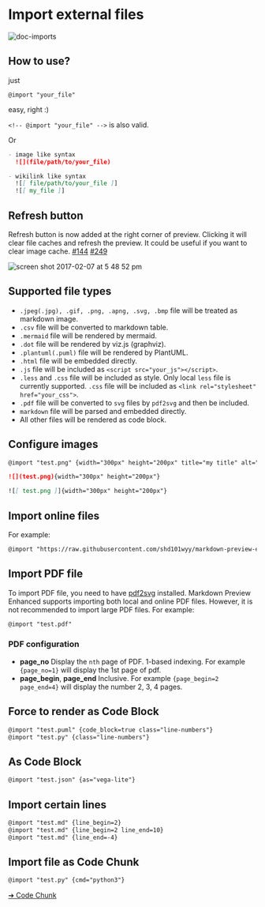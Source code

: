 # Import external files

![doc-imports](https://cloud.githubusercontent.com/assets/1908863/22716507/f352a4b6-ed5b-11e6-9bac-88837f111de0.gif)

## How to use?

just

`@import "your_file"`

easy, right :)

`<!-- @import "your_file" -->` is also valid.

Or

```markdown
- image like syntax
  ![](file/path/to/your_file)

- wikilink like syntax
  ![[ file/path/to/your_file ]]
  ![[ my_file ]]
```

## Refresh button

Refresh button is now added at the right corner of preview.
Clicking it will clear file caches and refresh the preview.
It could be useful if you want to clear image cache. [#144](https://github.com/shd101wyy/markdown-preview-enhanced/issues/144) [#249](https://github.com/shd101wyy/markdown-preview-enhanced/issues/249)

![screen shot 2017-02-07 at 5 48 52 pm](https://cloud.githubusercontent.com/assets/1908863/22716917/c7088ae0-ed5d-11e6-8db9-e1ab035a3a2b.png)

## Supported file types

- `.jpeg(.jpg), .gif, .png, .apng, .svg, .bmp` file will be treated as markdown image.
- `.csv` file will be converted to markdown table.
- `.mermaid` file will be rendered by mermaid.
- `.dot` file will be rendered by viz.js (graphviz).
- `.plantuml(.puml)` file will be rendered by PlantUML.
- `.html` file will be embedded directly.
- `.js` file will be included as `<script src="your_js"></script>`.
- `.less` and `.css` file will be included as style. Only local `less` file is currently supported. `.css` file will be included as `<link rel="stylesheet" href="your_css">`.
- `.pdf` file will be converted to `svg` files by `pdf2svg` and then be included.
- `markdown` file will be parsed and embedded directly.
- All other files will be rendered as code block.

## Configure images

```markdown
@import "test.png" {width="300px" height="200px" title="my title" alt="my alt"}

![](test.png){width="300px" height="200px"}

![[ test.png ]]{width="300px" height="200px"}
```

## Import online files

For example:

```markdown
@import "https://raw.githubusercontent.com/shd101wyy/markdown-preview-enhanced/master/LICENSE.md"
```

## Import PDF file

To import PDF file, you need to have [pdf2svg](extra.md) installed.
Markdown Preview Enhanced supports importing both local and online PDF files.
However, it is not recommended to import large PDF files.
For example:

```markdown
@import "test.pdf"
```

### PDF configuration

- **page_no**
  Display the `nth` page of PDF. 1-based indexing. For example `{page_no=1}` will display the 1st page of pdf.
- **page_begin**, **page_end**
  Inclusive. For example `{page_begin=2 page_end=4}` will display the number 2, 3, 4 pages.

## Force to render as Code Block

```markdown
@import "test.puml" {code_block=true class="line-numbers"}
@import "test.py" {class="line-numbers"}
```

## As Code Block

```markdown
@import "test.json" {as="vega-lite"}
```

## Import certain lines

```markdown
@import "test.md" {line_begin=2}
@import "test.md" {line_begin=2 line_end=10}
@import "test.md" {line_end=-4}
```

## Import file as Code Chunk

```markdown
@import "test.py" {cmd="python3"}
```

[➔ Code Chunk](code-chunk.md)
